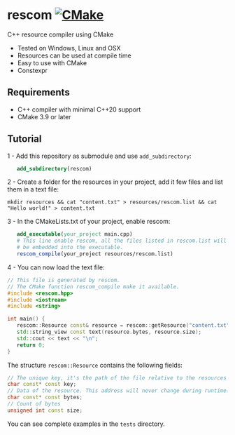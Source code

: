 # rescom [![CMake](https://github.com/IohannRabeson/rescom/actions/workflows/cmake.yml/badge.svg)](https://github.com/IohannRabeson/rescom/actions/workflows/cmake.yml)

C++ resource compiler using CMake

 - Tested on Windows, Linux and OSX
 - Resources can be used at compile time
 - Easy to use with CMake
 - Constexpr

## Requirements
 - C++ compiler with minimal C++20 support
 - CMake 3.9 or later

## Tutorial

 1 - Add this repository as submodule and use `add_subdirectory`:
 ```cmake
    add_subdirectory(rescom)
```
 2 - Create a folder for the resources in your project, add it few files and list them in a text file:
 ```shell
mkdir resources && cat "content.txt" > resources/rescom.list && cat "Hello world!" > content.txt
```
 3 - In the CMakeLists.txt of your project, enable rescom:
 ```cmake
    add_executable(your_project main.cpp)
    # This line enable rescom, all the files listed in rescom.list will
    # be embedded into the executable.
    rescom_compile(your_project resources/rescom.list)
```
 4 - You can now load the text file:
 ```c++
// This file is generated by rescom.
// The CMake function rescom_compile make it available.
#include <rescom.hpp> 
#include <iostream>
#include <string>

int main() {
    rescom::Resource const& resource = rescom::getResource("content.txt");
    std::string_view const text(resource.bytes, resource.size);
    std::cout << text << "\n";
    return 0;
}
 ```

The structure `rescom::Resource` contains the following fields: 
```c++
// The unique key, it's the path of the file relative to the resources file list
char const* const key;
// Data of the resource. This address will never change during runtime.
char const* const bytes;
// Count of bytes
unsigned int const size;
```

You can see complete examples in the `tests` directory.